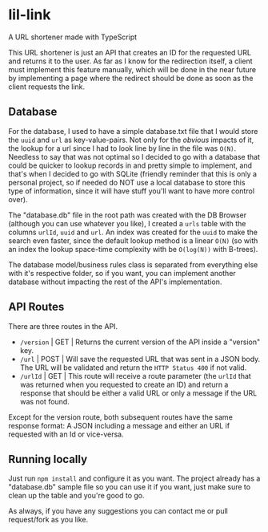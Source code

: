 # lil-link
A URL shortener made with TypeScript

This URL shortener is just an API that creates an ID for the requested URL and returns it to the user. As far as I know for the redirection itself, 
a client must implement this feature manually, which will be done in the near future by implementing a page where the redirect should be done as soon as the client requests the link.

## Database

For the database, I used to have a simple database.txt file that I would store the `uuid` and `url` as key-value-pairs. Not only for the _obvious_ impacts of it, the lookup for a url
since I had to look line by line in the file was `O(N)`. Needless to say that was not optimal so I decided to go with a database that could be quicker to lookup records in and pretty simple to implement, and that's when I decided to go with SQLite (friendly reminder that this is only a personal project, so if needed do NOT use a local database to store this type of information, since it will have stuff you'll want to have more control over).

The "database.db" file in the root path was created with the DB Browser (although you can use whatever you like), I created a `urls` table with the columns `urlId`, `uuid` and `url`. An index was created for the `uuid` to make the search even faster, since the default lookup method is a linear `O(N)` (so with an index the lookup space-time complexity with be `O(log(N))` with B-trees).

The database model/business rules class is separated from everything else with it's respective folder, so if you want, you can implement another database without impacting the rest of the API's implementation.

## API Routes

There are three routes in the API. 
- `/version` | GET | Returns the current version of the API inside a "version" key. 
- `/url` | POST | Will save the requested URL that was sent in a JSON body. The URL will be validated and return the `HTTP Status 400` if not valid.
- `/urlId` | GET | This route will receive a route parameter (the `urlId` that was returned when you requested to create an ID) and return a response that should be either a valid URL or only a message if the URL was not found.

Except for the version route, both subsequent routes have the same response format: A JSON including a message and either an URL if requested with an Id or vice-versa.

## Running locally

Just run `npm install` and configure it as you want. The project already has a "database.db" sample file so you can use it if you want, just make sure to clean up the table and you're good to go.

As always, if you have any suggestions you can contact me or pull request/fork as you like.
